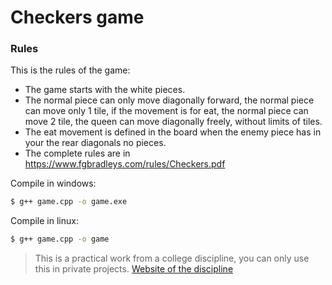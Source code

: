 # Checkers game

### Rules
This is the rules of the game:
* The game starts with the white pieces.
* The normal piece can only move diagonally forward, the normal piece can move only 1 tile, if the movement is for eat, the normal piece can move 2 tile, the queen can move diagonally freely, without limits of tiles. 
* The eat movement is defined in the board when the enemy piece has in your the rear diagonals no pieces.
* The complete rules are in https://www.fgbradleys.com/rules/Checkers.pdf


Compile in windows:
```sh
$ g++ game.cpp -o game.exe
```

Compile in linux:
```sh
$ g++ game.cpp -o game
```

>This is a practical work from a college discipline, you can only use this in private projects.
>[Website of the discipline](http://www.decom.ufop.br/decom/ensino/disciplina/bcc201/2018-2)
